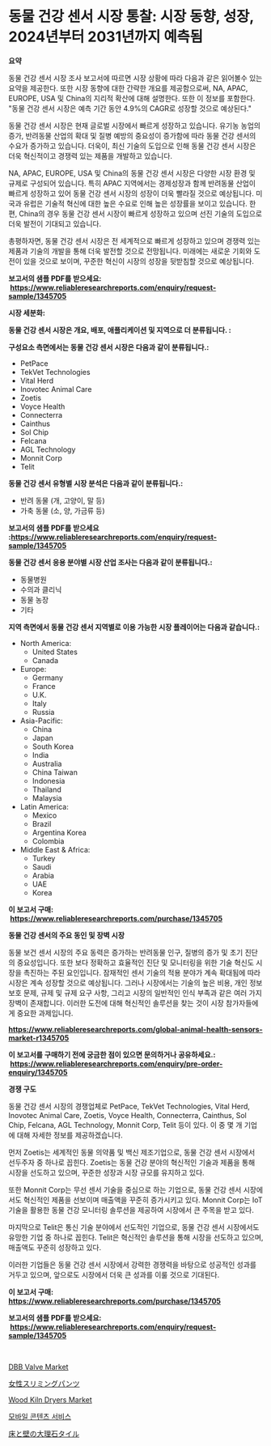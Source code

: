 <p><h1>동물 건강 센서 시장 통찰: 시장 동향, 성장, 2024년부터 2031년까지 예측됨</h1></p><p><strong>요약</strong></p>
<p><p>동물 건강 센서 시장 조사 보고서에 따르면 시장 상황에 따라 다음과 같은 읽어볼수 있는 요약을 제공한다. 또한 시장 동향에 대한 간략한 개요를 제공함으로써, NA, APAC, EUROPE, USA 및 China의 지리적 확산에 대해 설명한다. 또한 이 정보를 포함한다. "동물 건강 센서 시장은 예측 기간 동안 4.9%의 CAGR로 성장할 것으로 예상된다."</p><p>동물 건강 센서 시장은 현재 글로벌 시장에서 빠르게 성장하고 있습니다. 유기농 농업의 증가, 반려동물 산업의 확대 및 질병 예방의 중요성이 증가함에 따라 동물 건강 센서의 수요가 증가하고 있습니다. 더욱이, 최신 기술의 도입으로 인해 동물 건강 센서 시장은 더욱 혁신적이고 경쟁력 있는 제품을 개발하고 있습니다.</p><p>NA, APAC, EUROPE, USA 및 China의 동물 건강 센서 시장은 다양한 시장 환경 및 규제로 구성되어 있습니다. 특히 APAC 지역에서는 경제성장과 함께 반려동물 산업이 빠르게 성장하고 있어 동물 건강 센서 시장의 성장이 더욱 빨라질 것으로 예상됩니다. 미국과 유럽은 기술적 혁신에 대한 높은 수요로 인해 높은 성장률을 보이고 있습니다. 한편, China의 경우 동물 건강 센서 시장이 빠르게 성장하고 있으며 선진 기술의 도입으로 더욱 발전이 기대되고 있습니다.</p><p>총평하자면, 동물 건강 센서 시장은 전 세계적으로 빠르게 성장하고 있으며 경쟁력 있는 제품과 기술의 개발을 통해 더욱 발전할 것으로 전망됩니다. 미래에는 새로운 기회와 도전이 있을 것으로 보이며, 꾸준한 혁신이 시장의 성장을 뒷받침할 것으로 예상됩니다.</p></p>
<p><strong>보고서의 샘플 PDF를 받으세요: &nbsp;<a href="https://www.reliableresearchreports.com/enquiry/request-sample/1345705">https://www.reliableresearchreports.com/enquiry/request-sample/1345705</a></strong></p>
<p><strong>시장 세분화:</strong></p>
<p><strong> 동물 건강 센서 시장은 개요, 배포, 애플리케이션 및 지역으로 더 분류됩니다. :</strong></p>
<p><strong>구성요소 측면에서는 동물 건강 센서 시장은 다음과 같이 분류됩니다.:</strong></p>
<p><ul><li>PetPace</li><li>TekVet Technologies</li><li>Vital Herd</li><li>Inovotec Animal Care</li><li>Zoetis</li><li>Voyce Health</li><li>Connecterra</li><li>Cainthus</li><li>Sol Chip</li><li>Felcana</li><li>AGL Technology</li><li>Monnit Corp</li><li>Telit</li></ul></p>
<p><strong> 동물 건강 센서 유형별 시장 분석은 다음과 같이 분류됩니다.:</strong></p>
<p><ul><li>반려 동물 (개, 고양이, 말 등)</li><li>가축 동물 (소, 양, 가금류 등)</li></ul></p>
<p><strong>보고서의 샘플 PDF를 받으세요 :<a href="https://www.reliableresearchreports.com/enquiry/request-sample/1345705">https://www.reliableresearchreports.com/enquiry/request-sample/1345705</a></strong></p>
<p><strong> 동물 건강 센서 응용 분야별 시장 산업 조사는 다음과 같이 분류됩니다.:</strong></p>
<p><ul><li>동물병원</li><li>수의과 클리닉</li><li>동물 농장</li><li>기타</li></ul></p>
<p><strong>지역 측면에서 동물 건강 센서 지역별로 이용 가능한 시장 플레이어는 다음과 같습니다.:</strong></p>
<p><ul>
    <li>
        North America:
        <ul>
            <li>United States</li>
            <li>Canada</li>
        </ul>
    </li>
    <li>
        Europe:
        <ul>
            <li>Germany</li>
            <li>France</li>
            <li>U.K.</li>
            <li>Italy</li>
            <li>Russia</li>
        </ul>
    </li>
    <li>
        Asia-Pacific:
        <ul>
            <li>China</li>
            <li>Japan</li>
            <li>South Korea</li>
            <li>India</li>
            <li>Australia</li>
            <li>China Taiwan</li>
            <li>Indonesia</li>
            <li>Thailand</li>
            <li>Malaysia</li>
        </ul>
    </li>
    <li>
        Latin America:
        <ul>
            <li>Mexico</li>
            <li>Brazil</li>
            <li>Argentina Korea</li>
            <li>Colombia</li>
        </ul>
    </li>
    <li>
        Middle East & Africa:
        <ul>
            <li>Turkey</li>
            <li>Saudi</li>
            <li>Arabia</li>
            <li>UAE</li>
            <li>Korea</li>
        </ul>
    </li>
    </ul></p>
<p><strong>이 보고서 구매: &nbsp;<a href="https://www.reliableresearchreports.com/purchase/1345705">https://www.reliableresearchreports.com/purchase/1345705</a></strong></p>
<p><strong>동물 건강 센서의 주요 동인 및 장벽 시장</strong></p>
<p><p>동물 보건 센서 시장의 주요 동력은 증가하는 반려동물 인구, 질병의 증가 및 초기 진단의 중요성입니다. 또한 보다 정확하고 효율적인 진단 및 모니터링을 위한 기술 혁신도 시장을 촉진하는 주된 요인입니다. 잠재적인 센서 기술의 적용 분야가 계속 확대됨에 따라 시장은 계속 성장할 것으로 예상됩니다. 그러나 시장에서는 기술의 높은 비용, 개인 정보 보호 문제, 규제 및 규제 요구 사항, 그리고 시장의 일반적인 인식 부족과 같은 여러 가지 장벽이 존재합니다. 이러한 도전에 대해 혁신적인 솔루션을 찾는 것이 시장 참가자들에게 중요한 과제입니다.</p></p>
<p><strong><a href="https://www.reliableresearchreports.com/global-animal-health-sensors-market-r1345705">https://www.reliableresearchreports.com/global-animal-health-sensors-market-r1345705</a></strong></p>
<p><strong>이 보고서를 구매하기 전에 궁금한 점이 있으면 문의하거나 공유하세요.: &nbsp;<a href="https://www.reliableresearchreports.com/enquiry/pre-order-enquiry/1345705">https://www.reliableresearchreports.com/enquiry/pre-order-enquiry/1345705</a></strong></p>
<p><strong>경쟁 구도</strong></p>
<p><p>동물 건강 센서 시장의 경쟁업체로 PetPace, TekVet Technologies, Vital Herd, Inovotec Animal Care, Zoetis, Voyce Health, Connecterra, Cainthus, Sol Chip, Felcana, AGL Technology, Monnit Corp, Telit 등이 있다. 이 중 몇 개 기업에 대해 자세한 정보를 제공하겠습니다.</p><p>먼저 Zoetis는 세계적인 동물 의약품 및 백신 제조기업으로, 동물 건강 센서 시장에서 선두주자 중 하나로 꼽힌다. Zoetis는 동물 건강 분야의 혁신적인 기술과 제품을 통해 시장을 선도하고 있으며, 꾸준한 성장과 시장 규모를 유지하고 있다.</p><p>또한 Monnit Corp는 무선 센서 기술을 중심으로 하는 기업으로, 동물 건강 센서 시장에서도 혁신적인 제품을 선보이며 매출액을 꾸준히 증가시키고 있다. Monnit Corp는 IoT 기술을 활용한 동물 건강 모니터링 솔루션을 제공하여 시장에서 큰 주목을 받고 있다.</p><p>마지막으로 Telit은 통신 기술 분야에서 선도적인 기업으로, 동물 건강 센서 시장에서도 유망한 기업 중 하나로 꼽힌다. Telit은 혁신적인 솔루션을 통해 시장을 선도하고 있으며, 매출액도 꾸준히 성장하고 있다.</p><p>이러한 기업들은 동물 건강 센서 시장에서 강력한 경쟁력을 바탕으로 성공적인 성과를 거두고 있으며, 앞으로도 시장에서 더욱 큰 성과를 이룰 것으로 기대된다.</p></p>
<p><strong>이 보고서 구매: &nbsp; <a href="https://www.reliableresearchreports.com/purchase/1345705">https://www.reliableresearchreports.com/purchase/1345705</a></strong></p>
<p><strong>보고서의 샘플 PDF를 받으세요: &nbsp;<a href="https://www.reliableresearchreports.com/enquiry/request-sample/1345705">https://www.reliableresearchreports.com/enquiry/request-sample/1345705</a></strong><strong></strong></p>
<p>&nbsp;</p>
<p><p><a href="https://github.com/singletonthaxterkelliehr2df/Market-Research-Report-List-1/blob/main/dbb-valve-market.md">DBB Valve Market</a></p><p><a href="https://medium.com/@kelscdowell78456/%E5%A5%B3%E6%80%A7%E7%94%A8%E3%82%B9%E3%83%AA%E3%83%9F%E3%83%B3%E3%82%B0%E3%83%91%E3%83%B3%E3%83%84%E5%B8%82%E5%A0%B4%E3%81%AE%E5%88%86%E6%9E%90-%E3%82%B0%E3%83%AD%E3%83%BC%E3%83%90%E3%83%AB%E7%94%A3%E6%A5%AD%E3%81%AE%E8%A6%8B%E9%80%9A%E3%81%97%E3%81%A8%E4%BA%88%E6%B8%AC-2024%E5%B9%B4%E3%81%8B%E3%82%892031%E5%B9%B4-719c23073c09">女性スリミングパンツ</a></p><p><a href="https://github.com/kufem1/Market-Research-Report-List-2/blob/main/wood-kiln-dryers-market.md">Wood Kiln Dryers Market</a></p><p><a href="https://medium.com/@dellkoepp03/%ED%95%B8%EB%93%9C%ED%8F%B0-%EC%BD%98%ED%85%90%EC%B8%A0-%EC%84%9C%EB%B9%84%EC%8A%A4-%EC%8B%9C%EC%9E%A5-%EA%B7%9C%EB%AA%A8-%EB%B0%8F-%EC%8B%9C%EC%9E%A5-%EB%8F%99%ED%96%A5-%EC%A0%84%EC%B2%B4-%EC%82%B0%EC%97%85-%EA%B0%9C%EC%9A%94-2024%EB%85%84%EB%B6%80%ED%84%B0-2031%EB%85%84%EA%B9%8C%EC%A7%80-f91f6daf2c8c">모바일 콘텐츠 서비스</a></p><p><a href="https://medium.com/@hugofirst21/%E5%BA%8A%E3%81%A8%E5%A3%81%E3%81%AE%E5%A4%A7%E7%90%86%E7%9F%B3%E3%82%BF%E3%82%A4%E3%83%AB%E3%81%AE%E5%B8%82%E5%A0%B4%E3%82%B7%E3%82%A7%E3%82%A2%E3%81%AE%E9%80%B2%E5%8C%96%E3%81%A8%E5%B8%82%E5%A0%B4%E6%88%90%E9%95%B7%E5%8B%95%E5%90%912024%E5%B9%B4-2031%E5%B9%B4-e302de3604c3">床と壁の大理石タイル</a></p></p>